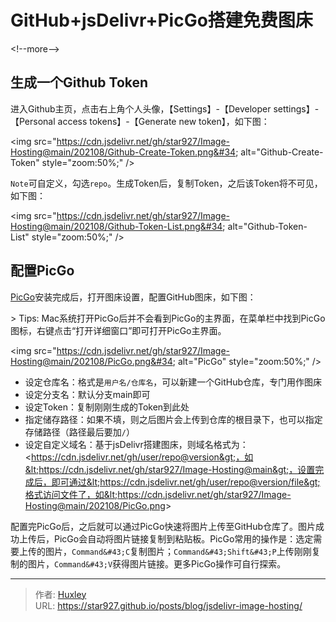 # GitHub&#43;jsDelivr&#43;PicGo搭建免费图床


&lt;!--more--&gt;

## 生成一个Github Token

进入Github主页，点击右上角个人头像，【Settings】-【Developer settings】-【Personal access tokens】-【Generate new token】，如下图：

&lt;img src=&#34;https://cdn.jsdelivr.net/gh/star927/Image-Hosting@main/202108/Github-Create-Token.png&#34; alt=&#34;Github-Create-Token&#34; style=&#34;zoom:50%;&#34; /&gt;

`Note`可自定义，勾选`repo`。生成Token后，复制Token，之后该Token将不可见，如下图：

&lt;img src=&#34;https://cdn.jsdelivr.net/gh/star927/Image-Hosting@main/202108/Github-Token-List.png&#34; alt=&#34;Github-Token-List&#34; style=&#34;zoom:50%;&#34; /&gt;


## 配置PicGo

[PicGo](https://github.com/Molunerfinn/PicGo)安装完成后，打开图床设置，配置GitHub图床，如下图：

&gt; Tips: Mac系统打开PicGo后并不会看到PicGo的主界面，在菜单栏中找到PicGo图标，右键点击“打开详细窗口”即可打开PicGo主界面。

&lt;img src=&#34;https://cdn.jsdelivr.net/gh/star927/Image-Hosting@main/202108/PicGo.png&#34; alt=&#34;PicGo&#34; style=&#34;zoom:50%;&#34; /&gt;

- 设定仓库名：格式是`用户名/仓库名`，可以新建一个GitHub仓库，专门用作图床
- 设定分支名：默认分支main即可
- 设定Token：复制刚刚生成的Token到此处
- 指定储存路径：如果不填，则之后图片会上传到仓库的根目录下，也可以指定存储路径（路径最后要加`/`）
- 设定自定义域名：基于jsDelivr搭建图床，则域名格式为：&lt;https://cdn.jsdelivr.net/gh/user/repo@version&gt;，如&lt;https://cdn.jsdelivr.net/gh/star927/Image-Hosting@main&gt;，设置完成后，即可通过&lt;https://cdn.jsdelivr.net/gh/user/repo@version/file&gt;格式访问文件了，如&lt;https://cdn.jsdelivr.net/gh/star927/Image-Hosting@main/202108/PicGo.png&gt;

配置完PicGo后，之后就可以通过PicGo快速将图片上传至GitHub仓库了。图片成功上传后，PicGo会自动将图片链接复制到粘贴板。PicGo常用的操作是：选定需要上传的图片，`Command&#43;C`复制图片；`Command&#43;Shift&#43;P`上传刚刚复制的图片，`Command&#43;V`获得图片链接。更多PicGo操作可自行探索。

---

> 作者: [Huxley](https://star927.github.io/)  
> URL: https://star927.github.io/posts/blog/jsdelivr-image-hosting/  

